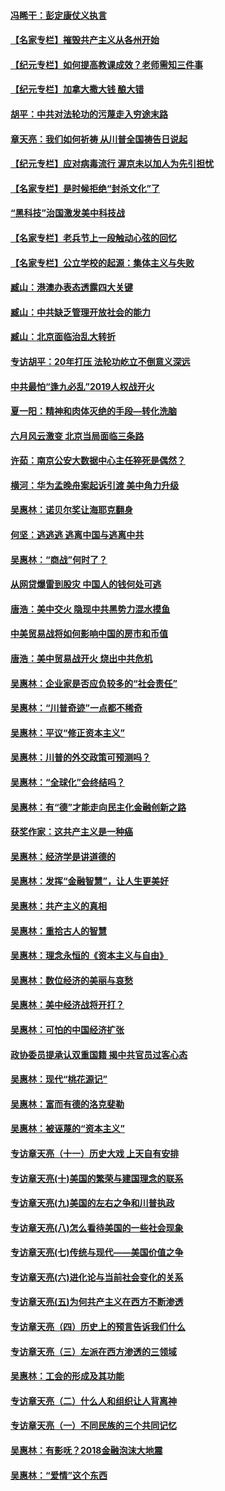 #### [冯睎干：彭定康仗义执言](../pages/nsc423/n13573222.md?t=04010704) 
#### [【名家专栏】摧毁共产主义从各州开始](../pages/nsc423/n13076376.md?t=04010704) 
#### [【纪元专栏】如何提高教课成效？老师需知三件事](../pages/nsc423/n12417848.md?t=04010704) 
#### [【纪元专栏】加拿大撒大钱 酿大错](../pages/nsc423/n12406564.md?t=04010704) 
#### [胡平：中共对法轮功的污蔑走入穷途末路](../pages/nsc423/n12266737.md?t=04010704) 
#### [章天亮：我们如何祈祷 从川普全国祷告日说起](../pages/nsc423/n11944627.md?t=04010704) 
#### [【纪元专栏】应对病毒流行 渥京未以加人为先引担忧](../pages/nsc423/n11875714.md?t=04010704) 
#### [【名家专栏】是时候拒绝“封杀文化”了](../pages/nsc423/n11814093.md?t=04010704) 
#### [“黑科技”治国激发美中科技战](../pages/nsc423/n11638056.md?t=04010704) 
#### [【名家专栏】老兵节上一段触动心弦的回忆](../pages/nsc423/n11646016.md?t=04010704) 
#### [【名家专栏】公立学校的起源：集体主义与失败](../pages/nsc423/n11601833.md?t=04010704) 
#### [臧山：港澳办表态透露四大关键](../pages/nsc423/n11421628.md?t=04010704) 
#### [臧山：中共缺乏管理开放社会的能力](../pages/nsc423/n11407457.md?t=04010704) 
#### [臧山：北京面临治乱大转折](../pages/nsc423/n11406895.md?t=04010704) 
#### [专访胡平：20年打压 法轮功屹立不倒意义深远](../pages/nsc423/n11398800.md?t=04010704) 
#### [中共最怕“逢九必乱”2019人权战开火](../pages/nsc423/n11385248.md?t=04010704) 
#### [夏一阳：精神和肉体灭绝的手段—转化洗脑](../pages/nsc423/n11368250.md?t=04010704) 
#### [六月风云激变 北京当局面临三条路](../pages/nsc423/n11313668.md?t=04010704) 
#### [许茹：南京公安大数据中心主任猝死是偶然？](../pages/nsc423/n11064744.md?t=04010704) 
#### [横河：华为孟晚舟案起诉引渡 美中角力升级](../pages/nsc423/n11027230.md?t=04010704) 
#### [吴惠林：诺贝尔奖让海耶克翻身](../pages/nsc423/n10890049.md?t=04010704) 
#### [何坚：逃逃逃 逃离中国与逃离中共](../pages/nsc423/n10592891.md?t=04010704) 
#### [吴惠林：“商战”何时了？](../pages/nsc423/n10573558.md?t=04010704) 
#### [从网贷爆雷到股灾 中国人的钱何处可逃](../pages/nsc423/n10572800.md?t=04010704) 
#### [唐浩：美中交火 隐现中共黑势力混水摸鱼](../pages/nsc423/n10544040.md?t=04010704) 
#### [中美贸易战将如何影响中国的房市和币值](../pages/nsc423/n10543697.md?t=04010704) 
#### [唐浩：美中贸易战开火 烧出中共危机](../pages/nsc423/n10540126.md?t=04010704) 
#### [吴惠林：企业家是否应负较多的“社会责任”](../pages/nsc423/n10535022.md?t=04010704) 
#### [吴惠林：“川普奇迹”一点都不稀奇](../pages/nsc423/n10512808.md?t=04010704) 
#### [吴惠林：平议“修正资本主义”](../pages/nsc423/n10495724.md?t=04010704) 
#### [吴惠林：川普的外交政策可预测吗？](../pages/nsc423/n10462387.md?t=04010704) 
#### [吴惠林：“全球化”会终结吗？](../pages/nsc423/n10452838.md?t=04010704) 
#### [吴惠林：有“德”才能走向民主化金融创新之路](../pages/nsc423/n10432292.md?t=04010704) 
#### [获奖作家：这共产主义是一种癌](../pages/nsc423/n10431541.md?t=04010704) 
#### [吴惠林：经济学是讲道德的](../pages/nsc423/n10398014.md?t=04010704) 
#### [吴惠林：发挥“金融智慧”，让人生更美好](../pages/nsc423/n10375019.md?t=04010704) 
#### [吴惠林：共产主义的真相](../pages/nsc423/n10351394.md?t=04010704) 
#### [吴惠林：重拾古人的智慧](../pages/nsc423/n10337691.md?t=04010704) 
#### [吴惠林：理念永恒的《资本主义与自由》](../pages/nsc423/n10316274.md?t=04010704) 
#### [吴惠林：数位经济的美丽与哀愁](../pages/nsc423/n10292946.md?t=04010704) 
#### [吴惠林：美中经济战将开打？](../pages/nsc423/n10258825.md?t=04010704) 
#### [吴惠林：可怕的中国经济扩张](../pages/nsc423/n10219147.md?t=04010704) 
#### [政协委员提承认双重国籍 揭中共官员过客心态](../pages/nsc423/n10208809.md?t=04010704) 
#### [吴惠林：现代“桃花源记”](../pages/nsc423/n10185234.md?t=04010704) 
#### [吴惠林：富而有德的洛克斐勒](../pages/nsc423/n10142264.md?t=04010704) 
#### [吴惠林：被诬蔑的“资本主义”](../pages/nsc423/n10124816.md?t=04010704) 
#### [专访章天亮（十一）历史大戏 上天自有安排](../pages/nsc423/n10094905.md?t=04010704) 
#### [专访章天亮(十)美国的繁荣与建国理念的联系](../pages/nsc423/n10094899.md?t=04010704) 
#### [专访章天亮(九)美国的左右之争和川普执政](../pages/nsc423/n10094889.md?t=04010704) 
#### [专访章天亮(八)怎么看待美国的一些社会现象](../pages/nsc423/n10094857.md?t=04010704) 
#### [专访章天亮(七)传统与现代——美国价值之争](../pages/nsc423/n10093140.md?t=04010704) 
#### [专访章天亮(六)进化论与当前社会变化的关系](../pages/nsc423/n10092036.md?t=04010704) 
#### [专访章天亮(五)为何共产主义在西方不断渗透](../pages/nsc423/n10083620.md?t=04010704) 
#### [专访章天亮（四）历史上的预言告诉我们什么](../pages/nsc423/n10083606.md?t=04010704) 
#### [专访章天亮（三）左派在西方渗透的三领域](../pages/nsc423/n10081115.md?t=04010704) 
#### [吴惠林：工会的形成及其功能](../pages/nsc423/n10080633.md?t=04010704) 
#### [专访章天亮（二）什么人和组织让人背离神](../pages/nsc423/n10076637.md?t=04010704) 
#### [专访章天亮（一）不同民族的三个共同记忆](../pages/nsc423/n10074188.md?t=04010704) 
#### [吴惠林：有影呒？2018金融泡沫大地震](../pages/nsc423/n10040534.md?t=04010704) 
#### [吴惠林：“爱情”这个东西](../pages/nsc423/n10019423.md?t=04010704) 
